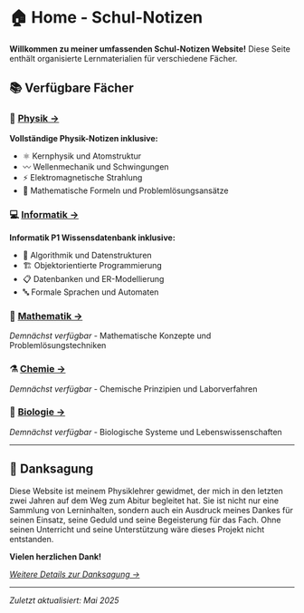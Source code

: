 # 🏠 Home - Schul-Notizen

**Willkommen zu meiner umfassenden Schul-Notizen Website!** Diese Seite enthält organisierte Lernmaterialien für verschiedene Fächer.

## 📚 **Verfügbare Fächer**

### 🔬 **[Physik →](physik/)**
**Vollständige Physik-Notizen inklusive:**
- ⚛️ Kernphysik und Atomstruktur
- 〰️ Wellenmechanik und Schwingungen  
- ⚡ Elektromagnetische Strahlung
- 📐 Mathematische Formeln und Problemlösungsansätze

### 💻 **[Informatik →](informatik/)**
**Informatik P1 Wissensdatenbank inklusive:**
- 🔢 Algorithmik und Datenstrukturen
- 🏗️ Objektorientierte Programmierung
- 📋 Datenbanken und ER-Modellierung
- 🔤 Formale Sprachen und Automaten

### 📐 **[Mathematik →](mathematics/)**
*Demnächst verfügbar* - Mathematische Konzepte und Problemlösungstechniken

### ⚗️ **[Chemie →](chemistry/)**
*Demnächst verfügbar* - Chemische Prinzipien und Laborverfahren

### 🧬 **[Biologie →](biology/)**
*Demnächst verfügbar* - Biologische Systeme und Lebenswissenschaften

---

## 🙏 Danksagung

Diese Website ist meinem Physiklehrer gewidmet, der mich in den letzten zwei Jahren auf dem Weg zum Abitur begleitet hat. Sie ist nicht nur eine Sammlung von Lerninhalten, sondern auch ein Ausdruck meines Dankes für seinen Einsatz, seine Geduld und seine Begeisterung für das Fach. Ohne seinen Unterricht und seine Unterstützung wäre dieses Projekt nicht entstanden.

**Vielen herzlichen Dank!**

*[Weitere Details zur Danksagung →](danksagung)*

---

*Zuletzt aktualisiert: Mai 2025*
